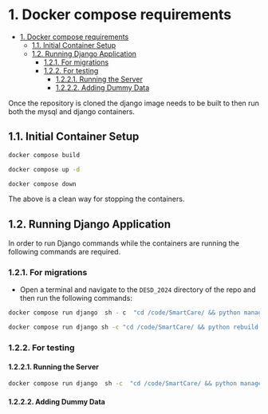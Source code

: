 # 1. Docker compose requirements 

- [1. Docker compose requirements](#1-docker-compose-requirements)
  - [1.1. Initial Container Setup](#11-initial-container-setup)
  - [1.2. Running Django Application](#12-running-django-application)
    - [1.2.1. For migrations](#121-for-migrations)
    - [1.2.2. For testing](#122-for-testing)
      - [1.2.2.1. Running the Server](#1221-running-the-server)
      - [1.2.2.2. Adding Dummy Data](#1222-adding-dummy-data)



Once the repository is cloned the django image needs to be built to then run both the mysql and django containers. 

## 1.1. Initial Container Setup

```bash
docker compose build 
```

```bash
docker compose up -d 
```

```bash
docker compose down
```
The above is a clean way for stopping the containers.

## 1.2. Running Django Application

In order to run Django commands while the containers are running the following commands are required.

### 1.2.1. For migrations

 - Open a terminal and navigate to the `DESD_2024` directory of the repo and then run the following commands:

```bash
docker compose run django  sh - c  "cd /code/SmartCare/ && python manage.py makemigrations  && python manage.py  migrate"
```

```bash
docker compose run django sh -c "cd /code/SmartCare/ && python rebuild.py"
```
### 1.2.2. For testing

#### 1.2.2.1. Running the Server

```bash
docker compose run django  sh -c  "cd /code/SmartCare/ && python manage.py runserver"
```

#### 1.2.2.2. Adding Dummy Data
